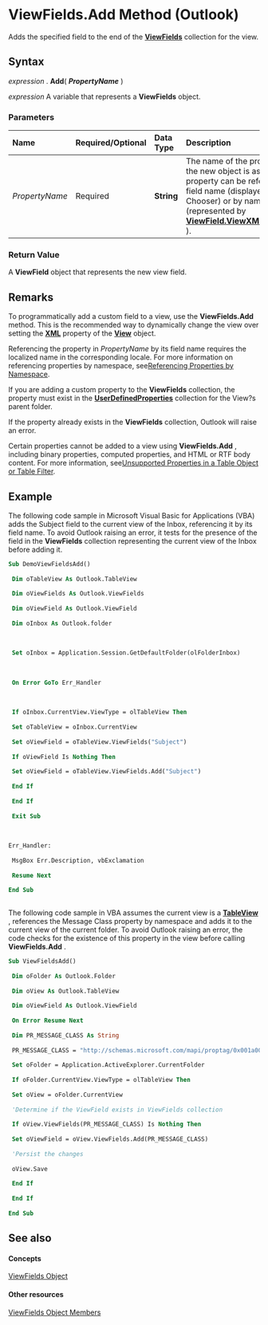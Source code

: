 
# ViewFields.Add Method (Outlook)

Adds the specified field to the end of the  **[ViewFields](2516faed-ed11-6cb3-ce9c-b6afa788e909.md)** collection for the view.


## Syntax

 _expression_ . **Add**( **_PropertyName_** )

 _expression_ A variable that represents a **ViewFields** object.


### Parameters



|**Name**|**Required/Optional**|**Data Type**|**Description**|
|:-----|:-----|:-----|:-----|
| _PropertyName_|Required| **String**|The name of the property to which the new object is associated. This property can be referenced by field name (displayed in the Field Chooser) or by namespace (represented by  **[ViewField.ViewXMLSchemaName](69490353-b470-6092-0b8e-b0f1c1549f7a.md)** ).|

### Return Value

A  **ViewField** object that represents the new view field.


## Remarks

To programmatically add a custom field to a view, use the  **ViewFields.Add** method. This is the recommended way to dynamically change the view over setting the **[XML](a933daaa-370f-2ed3-0a59-86f766a1f2c8.md)** property of the **[View](41c8d149-9912-1685-4c8b-3c849cc6f1ed.md)** object.

Referencing the property in  _PropertyName_ by its field name requires the localized name in the corresponding locale. For more information on referencing properties by namespace, see[Referencing Properties by Namespace](http://msdn.microsoft.com/library/c1c7bfa9-64d7-81d2-84e7-f0a4c57780b3%28Office.15%29.aspx).

If you are adding a custom property to the  **ViewFields** collection, the property must exist in the **[UserDefinedProperties](4293bcb8-855e-4c6d-9718-ba8c5862b3bd.md)** collection for the View?s parent folder.

If the property already exists in the  **ViewFields** collection, Outlook will raise an error.

Certain properties cannot be added to a view using  **ViewFields.Add** , including binary properties, computed properties, and HTML or RTF body content. For more information, see[Unsupported Properties in a Table Object or Table Filter](http://msdn.microsoft.com/library/0e37f03f-7677-ca29-d0b2-8b45c026e5f1%28Office.15%29.aspx).


## Example

The following code sample in Microsoft Visual Basic for Applications (VBA) adds the Subject field to the current view of the Inbox, referencing it by its field name. To avoid Outlook raising an error, it tests for the presence of the field in the  **ViewFields** collection representing the current view of the Inbox before adding it.


```vb
Sub DemoViewFieldsAdd() 
 
 Dim oTableView As Outlook.TableView 
 
 Dim oViewFields As Outlook.ViewFields 
 
 Dim oViewField As Outlook.ViewField 
 
 Dim oInbox As Outlook.folder 
 
 
 
 Set oInbox = Application.Session.GetDefaultFolder(olFolderInbox) 
 
 
 
 On Error GoTo Err_Handler 
 
 
 
 If oInbox.CurrentView.ViewType = olTableView Then 
 
 Set oTableView = oInbox.CurrentView 
 
 Set oViewField = oTableView.ViewFields("Subject") 
 
 If oViewField Is Nothing Then 
 
 Set oViewField = oTableView.ViewFields.Add("Subject") 
 
 End If 
 
 End If 
 
 Exit Sub 
 
 
 
Err_Handler: 
 
 MsgBox Err.Description, vbExclamation 
 
 Resume Next 
 
End Sub 
 

```

The following code sample in VBA assumes the current view is a  **[TableView](026e27f8-1655-060d-e8cc-87eaaf4f1510.md)** , references the Message Class property by namespace and adds it to the current view of the current folder. To avoid Outlook raising an error, the code checks for the existence of this property in the view before calling **ViewFields.Add** .




```vb
Sub ViewFieldsAdd() 
 
 Dim oFolder As Outlook.Folder 
 
 Dim oView As Outlook.TableView 
 
 Dim oViewField As Outlook.ViewField 
 
 On Error Resume Next 
 
 Dim PR_MESSAGE_CLASS As String 
 
 PR_MESSAGE_CLASS = "http://schemas.microsoft.com/mapi/proptag/0x001a001e" 
 
 Set oFolder = Application.ActiveExplorer.CurrentFolder 
 
 If oFolder.CurrentView.ViewType = olTableView Then 
 
 Set oView = oFolder.CurrentView 
 
 'Determine if the ViewField exists in ViewFields collection 
 
 If oView.ViewFields(PR_MESSAGE_CLASS) Is Nothing Then 
 
 Set oViewField = oView.ViewFields.Add(PR_MESSAGE_CLASS) 
 
 'Persist the changes 
 
 oView.Save 
 
 End If 
 
 End If 
 
End Sub
```


## See also


#### Concepts


[ViewFields Object](2516faed-ed11-6cb3-ce9c-b6afa788e909.md)
#### Other resources


[ViewFields Object Members](cb481039-258c-e3af-e694-d7712cf0c648.md)
